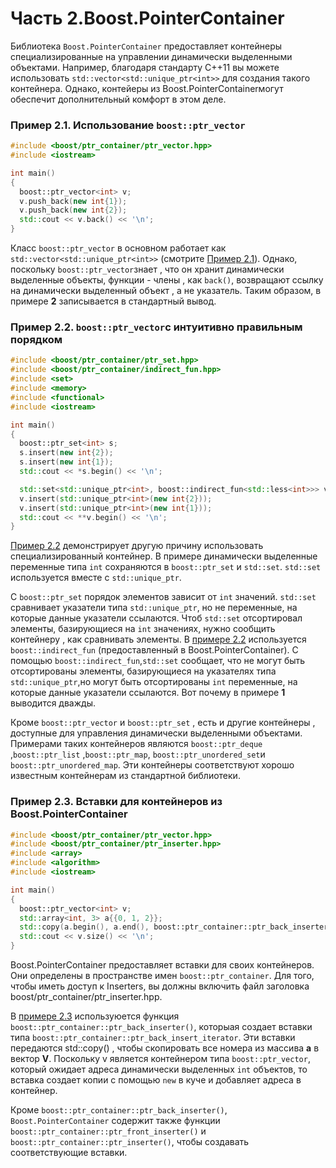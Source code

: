 # Часть 2.Boost.PointerContainer

Библиотека `Boost.PointerContainer` предоставляет контейнеры специализированные на управлении динамически выделенными объектами. Например, благодаря стандарту C++11 вы можете использовать `std::vector<std::unique_ptr<int>>` для создания такого контейнера. Однако, контейеры из Boost.PointerContainerмогут обеспечит дополнительный комфорт в этом деле.

<a id="ex.boost::ptr_vector_01"></a>
### Пример 2.1. Использование `boost::ptr_vector`
```cpp
#include <boost/ptr_container/ptr_vector.hpp>
#include <iostream>

int main()
{
  boost::ptr_vector<int> v;
  v.push_back(new int{1});
  v.push_back(new int{2});
  std::cout << v.back() << '\n';
}
```

Класс `boost::ptr_vector` в основном работает как `std::vector<std::unique_ptr<int>>`
(смотрите [Пример 2.1](#ex.boost::ptr_vector_01)).  Однако, поскольку `boost::ptr_vector`знает , что он хранит динамически выделенные объекты, функции - члены , как `back()`, возвращают ссылку на динамически выделенный объект , а не указатель. Таким образом, в примере **2** записывается в стандартный вывод.

<a id="ex.boost::boost::ptr_set_01"></a>
### Пример 2.2. `boost::ptr_vector`с интуитивно правильным порядком
```cpp
#include <boost/ptr_container/ptr_set.hpp>
#include <boost/ptr_container/indirect_fun.hpp>
#include <set>
#include <memory>
#include <functional>
#include <iostream>

int main()
{
  boost::ptr_set<int> s;
  s.insert(new int{2});
  s.insert(new int{1});
  std::cout << *s.begin() << '\n';

  std::set<std::unique_ptr<int>, boost::indirect_fun<std::less<int>>> v;
  v.insert(std::unique_ptr<int>(new int{2}));
  v.insert(std::unique_ptr<int>(new int{1}));
  std::cout << **v.begin() << '\n';
}
```
[Пример 2.2](#ex.boost::ptr_set_01)
 демонстрирует другую причину использовать специализированный контейнер. В примере динамически выделенные переменные типа `int` сохраняются в `boost::ptr_set` и `std::set`. `std::set` используется вместе с `std::unique_ptr`.

С `boost::ptr_set` порядок элементов зависит от `int` значений. `std::set` сравнивает указатели типа `std::unique_ptr`, но не переменные, на которые данные указатели ссылаются. Чтоб `std::set` отсортировал элементы, базирующиеся на `int` значениях, нужно сообщить контейнеру , как сравнивать элементы. В [примере 2.2](#ex.boost::ptr_set_01) используется `boost::indirect_fun` (предоставленный в Boost.PointerContainer). С помощью `boost::indirect_fun`,`std::set` сообщает, что не могут быть отсортированы элементы, базирующиеся на указателях типа `std::unique_ptr`,но могут быть отсортированы `int` переменные, на которые данные указатели ссылаются. Вот почему в примере **1** выводится дважды.

Кроме `boost::ptr_vector` и `boost::ptr_set` , есть и другие контейнеры , доступные для управления динамически выделенными объектами. Примерами таких  контейнеров являются `boost::ptr_deque` ,`boost::ptr_list` ,`boost::ptr_map`, `boost::ptr_unordered_set`и `boost::ptr_unordered_map`. Эти контейнеры соответствуют хорошо известным контейнерам из стандартной библиотеки.        

<a id="ex.Inserters_01"></a>
### Пример 2.3. Вставки для контейнеров из Boost.PointerContainer
```cpp
#include <boost/ptr_container/ptr_vector.hpp>
#include <boost/ptr_container/ptr_inserter.hpp>
#include <array>
#include <algorithm>
#include <iostream>

int main()
{
  boost::ptr_vector<int> v;
  std::array<int, 3> a{{0, 1, 2}};
  std::copy(a.begin(), a.end(), boost::ptr_container::ptr_back_inserter(v));
  std::cout << v.size() << '\n';
}
```

Boost.PointerContainer предоставляет вставки для своих контейнеров. Они определены в пространстве имен `boost::ptr_container`. Для того, чтобы иметь доступ к Inserters, вы должны включить файл заголовка  boost/ptr_container/ptr_inserter.hpp.

В [примере 2.3](#ex.Inserters_01)  используюется функция `boost::ptr_container::ptr_back_inserter()`, которыая создает вставки типа `boost::ptr_container::ptr_back_insert_iterator`. Эти вставки передаются std::copy() , чтобы скопировать все номера из массива **а** в вектор **V**. Поскольку v является контейнером типа `boost::ptr_vector`, который ожидает адреса динамически выделенных `int` объектов, то  вставка создает копии с помощью `new` в куче и добавляет адреса в контейнер.

Кроме `boost::ptr_container::ptr_back_inserter()`, `Boost.PointerContainer` содержит также функции `boost::ptr_container::ptr_front_inserter()` и `boost::ptr_container::ptr_inserter()`, чтобы создавать соответствующие вставки.       
